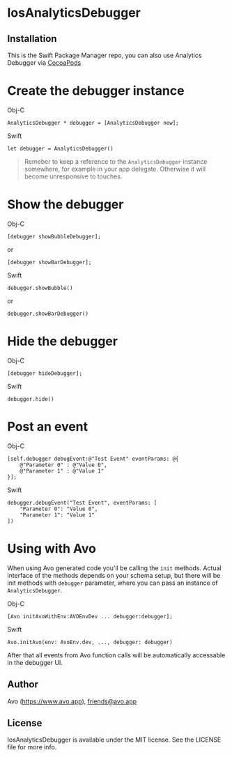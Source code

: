 # IosAnalyticsDebugger

## Installation

This is the Swift Package Manager repo, you can also use Analytics Debugger via [CocoaPods](https://github.com/avohq/ios-analytics-debugger)

# Create the debugger instance

Obj-C

    AnalyticsDebugger * debugger = [AnalyticsDebugger new];

Swift

    let debugger = AnalyticsDebugger()
    
> Remeber to keep a reference to the `AnalyticsDebugger` instance somewhere, for example in your app delegate. Otherwise it will become unresponsive to touches.

# Show the debugger

Obj-C

    [debugger showBubbleDebugger];
    
or

    [debugger showBarDebugger];

Swift
  
    debugger.showBubble()
    
or

    debugger.showBarDebugger()

# Hide the debugger

Obj-C

    [debugger hideDebugger];
    
Swift

    debugger.hide()
    
# Post an event

Obj-C
    
    [self.debugger debugEvent:@"Test Event" eventParams: @{
        @"Parameter 0" : @"Value 0",
        @"Parameter 1" : @"Value 1"
    }];
        
Swift

    debugger.debugEvent("Test Event", eventParams: [
        "Parameter 0": "Value 0", 
        "Parameter 1": "Value 1"
    ])

# Using with Avo

When using Avo generated code you'll be calling the `init` methods. Actual interface of the methods depends on your schema setup, but there will be init methods with `debugger` parameter, where you can pass an instance of `AnalyticsDebugger`.

Obj-C

    [Avo initAvoWithEnv:AVOEnvDev ... debugger:debugger];

Swift

    Avo.initAvo(env: AvoEnv.dev, ..., debugger: debugger)

After that all events from Avo function calls will be automatically accessable in the debugger UI.

## Author

Avo (https://www.avo.app), friends@avo.app

## License

IosAnalyticsDebugger is available under the MIT license. See the LICENSE file for more info.
